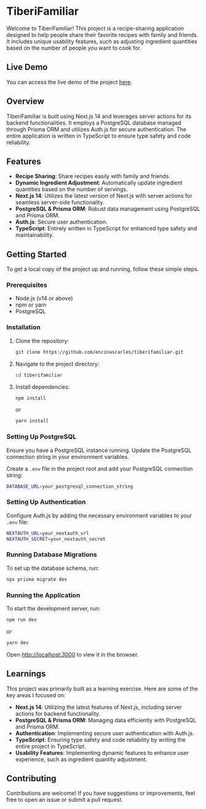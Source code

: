 # TiberiFamiliar

Welcome to TiberiFamiliar! This project is a recipe-sharing application designed to help people share their favorite recipes with family and friends. It includes unique usability features, such as adjusting ingredient quantities based on the number of people you want to cook for.

## Live Demo

You can access the live demo of the project [here](https://tiberifamiliar.com/).

## Overview

TiberiFamiliar is built using Next.js 14 and leverages server actions for its backend functionalities. It employs a PostgreSQL database managed through Prisma ORM and utilizes Auth.js for secure authentication. The entire application is written in TypeScript to ensure type safety and code reliability.

## Features

- **Recipe Sharing**: Share recipes easily with family and friends.
- **Dynamic Ingredient Adjustment**: Automatically update ingredient quantities based on the number of servings.
- **Next.js 14**: Utilizes the latest version of Next.js with server actions for seamless server-side functionality.
- **PostgreSQL & Prisma ORM**: Robust data management using PostgreSQL and Prisma ORM.
- **Auth.js**: Secure user authentication.
- **TypeScript**: Entirely written in TypeScript for enhanced type safety and maintainability.

## Getting Started

To get a local copy of the project up and running, follow these simple steps.

### Prerequisites

- Node.js (v14 or above)
- npm or yarn
- PostgreSQL

### Installation

1. Clone the repository:
    ```sh
    git clone https://github.com/encinascarles/tiberifamiliar.git
    ```
2. Navigate to the project directory:
    ```sh
    cd tiberifamiliar
    ```
3. Install dependencies:
    ```sh
    npm install
    ```
    or
    ```sh
    yarn install
    ```

### Setting Up PostgreSQL

Ensure you have a PostgreSQL instance running. Update the PostgreSQL connection string in your environment variables.

Create a `.env` file in the project root and add your PostgreSQL connection string:
```sh
DATABASE_URL=your_postgresql_connection_string
```

### Setting Up Authentication

Configure Auth.js by adding the necessary environment variables to your `.env` file:
```sh
NEXTAUTH_URL=your_nextauth_url
NEXTAUTH_SECRET=your_nextauth_secret
```

### Running Database Migrations

To set up the database schema, run:
```sh
npx prisma migrate dev
```

### Running the Application

To start the development server, run:
```sh
npm run dev
```
or
```sh
yarn dev
```

Open [http://localhost:3000](http://localhost:3000) to view it in the browser.

## Learnings

This project was primarily built as a learning exercise. Here are some of the key areas I focused on:

- **Next.js 14**: Utilizing the latest features of Next.js, including server actions for backend functionality.
- **PostgreSQL & Prisma ORM**: Managing data efficiently with PostgreSQL and Prisma ORM.
- **Authentication**: Implementing secure user authentication with Auth.js.
- **TypeScript**: Ensuring type safety and code reliability by writing the entire project in TypeScript.
- **Usability Features**: Implementing dynamic features to enhance user experience, such as ingredient quantity adjustment.

## Contributing

Contributions are welcome! If you have suggestions or improvements, feel free to open an issue or submit a pull request.
